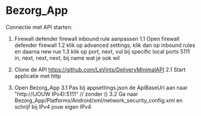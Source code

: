 # Bezorg_App

Connectie met API starten:

1. Firewall defender firewall inbound rule aanpassen
1.1 Open firewall defender firewall
1.2 klik op advanced settings, klik dan op inbound rules en daarna new rue
1.3 klik op port, next, vul bij specific local ports 5111 in, next, next, next, bij name wat je ook wil

2. Clone de API https://github.com/LeVints/DeliveryMinimalAPI
2.1 Start applicatie met http

3. Open Bezorg_App
3.1 Pas bij appsettings.json de ApiBaseUrl aan naar "http://(JOUW IPv4):5111" // zonder ()
3.2 Ga naar Bezorg_App/Platforms/Android/xml/network_security_config.xml en schrijf bij IPv4 jouw eigen IPv4

